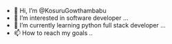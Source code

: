 - 👋 Hi, I’m @KosuruGowthambabu
- 👀 I’m interested in software developer ...
- 🌱 I’m currently learning python full stack developer ...
- 📫 How to reach my goals ..

<!---
KosuruGowthambabu/KosuruGowthambabu is a ✨ special ✨ repository because its `README.md` (this file) appears on your GitHub profile.
You can click the Preview link to take a look at your changes.
--->
